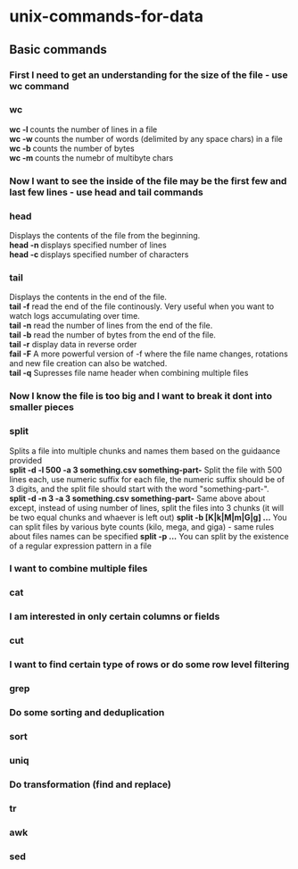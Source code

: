 # unix-commands-for-data
## Basic commands

### First I need to get an understanding for the size of the file - use wc command
### wc
<b>wc -l <filename></b> counts the number of lines in a file <br>
<b>wc -w <filename></b> counts the number of words (delimited by any space chars) in a file <br>
<b>wc -b <filename></b> counts the number of bytes <br>
<b>wc -m <filename></b> counts the numebr of multibyte chars <br>
### Now I want to see the inside of the file may be the first few and last few lines - use head and tail commands
### head
Displays the contents of the file from the beginning. <br>
<b>head -n <number of lines> <file name list></b>  displays specified number of lines <br>
<b>head -c <number of bytes> <file name list></b>  displays specified number of characters<br>
### tail
Displays the contents in the end of the file. <br>
<b>tail -f</b> read the end of the file continously. Very useful when you want to watch logs accumulating over time.<br>
<b>tail -n</b> read the number of lines from the end of the file.<br>
<b>tail -b</b> read the number of bytes from the end of the file.<br>
<b>tail -r</b> display data in reverse order<br>
<b>fail -F</b> A more powerful version of -f where the file name changes, rotations and new file creation can also be watched.<br>
<b> tail -q</b> Supresses file name header when combining multiple files
### Now I know the file is too big and I want to break it dont into smaller pieces
### split
Splits a file into multiple chunks and names them based on the guidaance provided<br>
<b>split -d -l 500 -a 3 something.csv something-part-</b> Split the file with 500 lines each, use numeric suffix for each file, the numeric suffix should be of 3 digits, and the split file should start with the word "something-part-".<br>
<b>split -d -n 3 -a 3 something.csv something-part-</b> Same above about except, instead of using number of lines, split the files into 3 chunks (it will be two equal chunks and whaever is left out)
<b>split -b [K|k|M|m|G|g] ...</b> You can split files by various byte counts (kilo, mega, and giga) - same rules about files names can be specified
<b>split -p <regular expression> ...</b> You can split by the existence of a regular expression pattern in a file 
### I want to combine multiple files
### cat
### I am interested in only certain columns or fields 
### cut
### I want to find certain type of rows or do some row level filtering
### grep
### Do some sorting and deduplication
### sort
### uniq
### Do transformation (find and replace)
### tr
### awk
### sed
